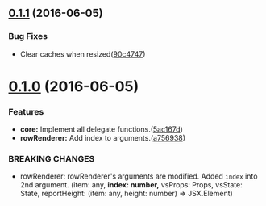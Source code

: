 <a name="0.1.1"></a>
## [0.1.1](https://github.com/berlysia/react-virtual-scroll/compare/v0.1.0...v0.1.1) (2016-06-05)


### Bug Fixes

* Clear caches when resized([90c4747](https://github.com/berlysia/react-virtual-scroll/commit/90c4747))



<a name="0.1.0"></a>
# [0.1.0](https://github.com/berlysia/react-virtual-scroll/compare/5ac167d...v0.1.0) (2016-06-05)


### Features

* **core:** Implement all delegate functions.([5ac167d](https://github.com/berlysia/react-virtual-scroll/commit/5ac167d))
* **rowRenderer:** Add index to arguments.([a756938](https://github.com/berlysia/react-virtual-scroll/commit/a756938))


### BREAKING CHANGES

* rowRenderer: rowRenderer's arguments are modified.
Added `index` into 2nd argument.
(item: any, **index: number,** vsProps: Props, vsState: State, reportHeight: (item: any, height: number) => JSX.Element)



